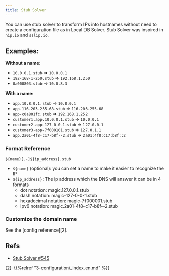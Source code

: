 ```yaml
---
title: Stub Solver
---
```


You can use stub solver to transform IPs into hostnames without need to create a 
configuration file as in Local DB Solver. Stub Solver was inspired in `nip.io` and `sslip.io`.

## Examples:

**Without a name:**

* `10.0.0.1.stub` => `10.0.0.1`
* `192-168-1-250.stub` => `192.168.1.250`
* `0a000803.stub` => `10.0.8.3`

**With a name:**

* `app.10.8.0.1.stub` => `10.8.0.1`
* `app-116-203-255-68.stub` => `116.203.255.68`
* `app-c0a801fc.stub` => `192.168.1.252`
* `customer1.app.10.0.0.1.stub` => `10.0.0.1`
* `customer2-app-127-0-0-1.stub` => `127.0.0.1`
* `customer3-app-7f000101.stub` => `127.0.1.1`
* `app.2a01-4f8-c17-b8f--2.stub` => `2a01:4f8:c17:b8f::2`

### Format Reference

```
${name}[.-]${ip_address}.stub
```

* `${name}` (optional): you can set a name to make it easier to recognize the IP
* `${ip_address}`: The ip address which the DNS will answer it can be in 4 formats
  * dot notation: magic.127.0.0.1.stub
  * dash notation: magic-127-0-0-1.stub
  * hexadecimal notation: magic-7f000001.stub
  * Ipv6 notation: magic.2a01-4f8-c17-b8f--2.stub

### Customize the domain name

See the [config reference][2].

## Refs

* [Stub Solver #545][1]

 
[1]: https://github.com/mageddo/dns-proxy-server/issues/545
[2]: {{%relref "3-configuration/_index.en.md" %}}
